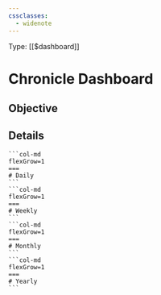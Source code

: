 ```yaml
---
cssclasses:
  - widenote
---
```

Type: [[$dashboard]]
# Chronicle Dashboard

## Objective


## Details
````col
```col-md
flexGrow=1
===
# Daily
```
```col-md
flexGrow=1
===
# Weekly
```
```col-md
flexGrow=1
===
# Monthly
```
```col-md
flexGrow=1
===
# Yearly
```
````
